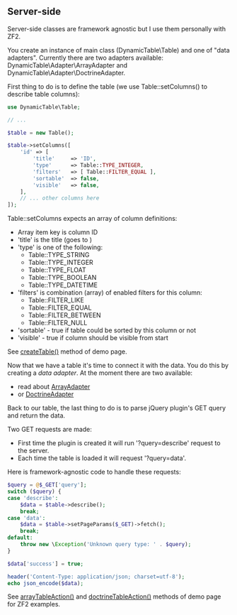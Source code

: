 Server-side
-----------

Server-side classes are framework agnostic but I use them personally with ZF2.

You create an instance of main class (DynamicTable\Table) and one of "data adapters". Currently there are two adapters available: DynamicTable\Adapter\ArrayAdapter and DynamicTable\Adapter\DoctrineAdapter.

First thing to do is to define the table (we use Table::setColumns() to describe table columns):

```php
use DynamicTable\Table;

// ...

$table = new Table();

$table->setColumns([
    'id' => [
        'title'     => 'ID',
        'type'      => Table::TYPE_INTEGER,
        'filters'   => [ Table::FILTER_EQUAL ],
        'sortable'  => false,
        'visible'   => false,
    ],
    // ... other columns here
]);
```

Table::setColumns expects an array of column definitions:
* Array item key is column ID
* 'title' is the title (goes to <th>)
* 'type' is one of the following:
  * Table::TYPE_STRING
  * Table::TYPE_INTEGER
  * Table::TYPE_FLOAT
  * Table::TYPE_BOOLEAN
  * Table::TYPE_DATETIME
* 'filters' is combination (array) of enabled filters for this column:
  * Table::FILTER_LIKE
  * Table::FILTER_EQUAL
  * Table::FILTER_BETWEEN
  * Table::FILTER_NULL
* 'sortable' - true if table could be sorted by this column or not
* 'visible' - true if column should be visible from start

See [createTable()](https://github.com/basarevych/dynamic-table-demo/blob/master/module/Application/src/Application/Controller/IndexController.php#L79) method of demo page.

Now that we have a table it's time to connect it with the data. You do this by creating a *data adapter*. At the moment there are two available:
* read about [ArrayAdapter](docs/array-adapter.md)
* or [DoctrineAdapter](docs/doctrine-adapter.md)

Back to our table, the last thing to do is to parse jQuery plugin's GET query and return the data.

Two GET requests are made:
* First time the plugin is created it will run '?query=describe' request to the server.
* Each time the table is loaded it will request '?query=data'.

Here is framework-agnostic code to handle these requests:

```php
$query = @$_GET['query'];
switch ($query) {
case 'describe':
    $data = $table->describe();
    break;
case 'data':
    $data = $table->setPageParams($_GET)->fetch();
    break;
default:
    throw new \Exception('Unknown query type: ' . $query);
}

$data['success'] = true;

header('Content-Type: application/json; charset=utf-8');
echo json_encode($data);
```

See [arrayTableAction()](https://github.com/basarevych/dynamic-table-demo/blob/master/module/Application/src/Application/Controller/IndexController.php) and [doctrineTableAction()](https://github.com/basarevych/dynamic-table-demo/blob/master/module/Application/src/Application/Controller/IndexController.php) methods of demo page for ZF2 examples.

